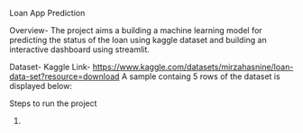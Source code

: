 Loan App Prediction

Overview-
The project aims a building a machine learning model for predicting the status of the loan using kaggle dataset and building an interactive dashboard using streamlit.

Dataset-
Kaggle Link- https://www.kaggle.com/datasets/mirzahasnine/loan-data-set?resource=download
A sample containg 5 rows of the dataset is displayed below:

Steps to run the project

1.


